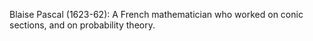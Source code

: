 Blaise Pascal (1623-62): A French mathematician who worked on conic
sections, and on probability theory.

